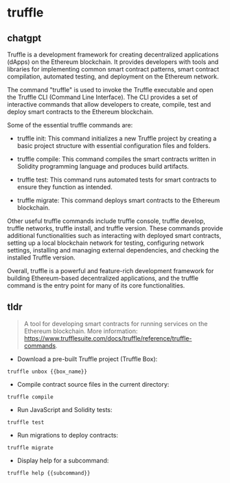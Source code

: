 # truffle 
## chatgpt 
Truffle is a development framework for creating decentralized applications (dApps) on the Ethereum blockchain. It provides developers with tools and libraries for implementing common smart contract patterns, smart contract compilation, automated testing, and deployment on the Ethereum network.

The command "truffle" is used to invoke the Truffle executable and open the Truffle CLI (Command Line Interface). The CLI provides a set of interactive commands that allow developers to create, compile, test and deploy smart contracts to the Ethereum blockchain. 

Some of the essential truffle commands are:

- truffle init: This command initializes a new Truffle project by creating a basic project structure with essential configuration files and folders.

- truffle compile: This command compiles the smart contracts written in Solidity programming language and produces build artifacts.

- truffle test: This command runs automated tests for smart contracts to ensure they function as intended.

- truffle migrate: This command deploys smart contracts to the Ethereum blockchain. 

Other useful truffle commands include truffle console, truffle develop, truffle networks, truffle install, and truffle version. These commands provide additional functionalities such as interacting with deployed smart contracts, setting up a local blockchain network for testing, configuring network settings, installing and managing external dependencies, and checking the installed Truffle version. 

Overall, truffle is a powerful and feature-rich development framework for building Ethereum-based decentralized applications, and the truffle command is the entry point for many of its core functionalities. 

## tldr 
 
> A tool for developing smart contracts for running services on the Ethereum blockchain.
> More information: <https://www.trufflesuite.com/docs/truffle/reference/truffle-commands>.

- Download a pre-built Truffle project (Truffle Box):

`truffle unbox {{box_name}}`

- Compile contract source files in the current directory:

`truffle compile`

- Run JavaScript and Solidity tests:

`truffle test`

- Run migrations to deploy contracts:

`truffle migrate`

- Display help for a subcommand:

`truffle help {{subcommand}}`
